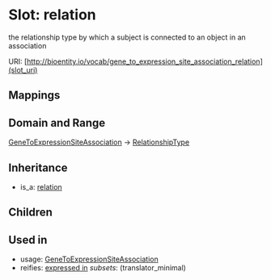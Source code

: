 # Slot: relation


the relationship type by which a subject is connected to an object in an association

URI: [http://bioentity.io/vocab/gene_to_expression_site_association_relation](slot_uri)
## Mappings

## Domain and Range

[GeneToExpressionSiteAssociation](GeneToExpressionSiteAssociation.md) -> [RelationshipType](RelationshipType.md)
## Inheritance

 *  is_a: [relation](relation.md)
## Children

## Used in

 *  usage: [GeneToExpressionSiteAssociation](GeneToExpressionSiteAssociation.md)
 *  reifies: [expressed in](expressed_in.md) *subsets*: (translator_minimal)
